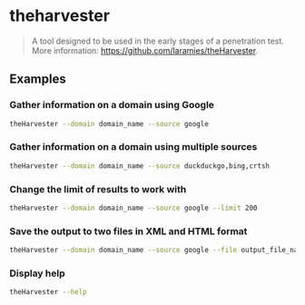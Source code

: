 # theharvester

> A tool designed to be used in the early stages of a penetration test. More information: <https://github.com/laramies/theHarvester>.

## Examples

### Gather information on a domain using Google

```bash
theHarvester --domain domain_name --source google
```

### Gather information on a domain using multiple sources

```bash
theHarvester --domain domain_name --source duckduckgo,bing,crtsh
```

### Change the limit of results to work with

```bash
theHarvester --domain domain_name --source google --limit 200
```

### Save the output to two files in XML and HTML format

```bash
theHarvester --domain domain_name --source google --file output_file_name
```

### Display help

```bash
theHarvester --help
```
